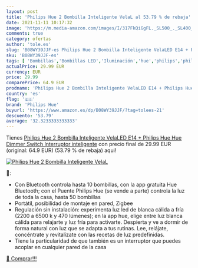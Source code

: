 ```yaml
---
layout: post
title: 'Philips Hue 2 Bombilla Inteligente VelaL al 53.79 % de rebaja'
date: 2021-11-11 10:17:32
image: 'https://m.media-amazon.com/images/I/317FkQiGgFL._SL500_._SL400_.jpg'
comments: true
category: ofertas
author: 'tole.es'
slug: 'B08WY39JJF-es Philips Hue 2 Bombilla Inteligente VelaLED E14 + Philips...'
sku: 'B08WY39JJF-es'
tags: [ 'Bombillas','Bombillas LED','Iluminación','hue','philips','philips hue', ]
actualPrice: 29.99 EUR
currency: EUR
price: 29.99
comparePrice: 64.9 EUR
prodname: 'Philips Hue 2 Bombilla Inteligente VelaLED E14 + Philips Hue Hue Dimmer Switch Interruptor inteligente'
country: 'es'
flag: '🇪🇸'
brand: 'Philips Hue'
buyurl: 'https://www.amazon.es/dp/B08WY39JJF/?tag=tolees-21'
descuento: '53.79'
average: '32.3233333333333'
---
```


Tienes [Philips Hue 2 Bombilla Inteligente VelaLED E14 + Philips Hue Hue Dimmer Switch Interruptor inteligente](https://www.amazon.es/dp/B08WY39JJF/?tag=tolees-21) con precio final de  29.99 EUR (original: 64.9 EUR) (53.79 %  de rebaja) aqui!

[![Philips Hue 2 Bombilla Inteligente VelaL](https://m.media-amazon.com/images/I/317FkQiGgFL._SL500_._SL400_.jpg)](https://www.amazon.es/dp/B08WY39JJF/?tag=tolees-21)

🔎:

- Con Bluetooth controla hasta 10 bombillas, con la app gratuita Hue Bluetooth; con el Puente Philips Hue (se vende a parte) controla la luz de toda la casa, hasta 50 bombillas
- Portátil, posibilidad de montaje en pared, Zigbee
- Regulación sin instalación: experimenta luz led de blanca cálida a fría (2200 a 6500 k y 470 lúmenes); en la app hue, elige entre luz blanca cálida para relajarte y luz fría para activarte. Despierta y ve a dormir de forma natural con luz que se adapta a tus rutinas. Lee, relájate, concéntrate y revitalízate con las recetas de luz predefinidas.
- Tiene la particularidad de que también es un interruptor que puedes acoplar en cualquier pared de la casa

[🛒 Comprar!!!](https://www.amazon.es/dp/B08WY39JJF/?tag=tolees-21)
